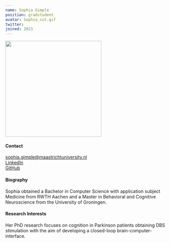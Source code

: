 ```yaml
---
name: Sophia Gimple
position: gradstudent
avatar: Sophia_cut.gif
twitter: 
joined: 2023
---
```


<img width="300" src="{{site.baseurl}}/images/people/{{page.avatar}}" data-action="zoom">

#### Contact
<i class="fa fa-envelope-o"></i> sophia.gimple@maastrichtuniversity.nl <br>
<a href="https://www.linkedin.com/in/sophia-gimple-4886931a1/"> <i class="fa fa-linkedin"></i> LinkedIn </a><br>
<a href="https://github.com/GimpleSophia/"> <i class="fa fa-github"></i> GitHub </a><br>

#### Biography
Sophia obtained a Bachelor in Computer Science with application subject Medicine from RWTH Aachen and a Master in Behavioral and Cognitive Neuroscience from the University of Groningen.

#### Research Interests
Her PhD research focuses on cognition in Parkinson patients obtaining DBS stimulation with the aim of developing a closed-loop brain-computer-interface.
